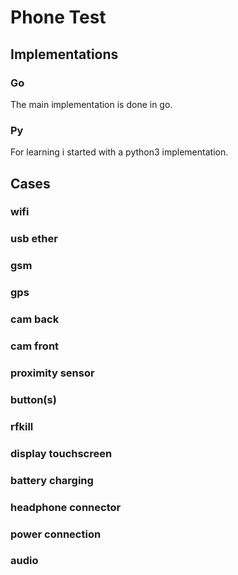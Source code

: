 # Phone Test

## Implementations

### Go

The main implementation is done in go.

### Py

For learning i started with a python3 implementation.

## Cases

### wifi

### usb ether

### gsm

### gps

### cam back

### cam front

### proximity sensor

### button(s)

### rfkill

### display touchscreen

### battery charging

### headphone connector

### power connection

### audio

